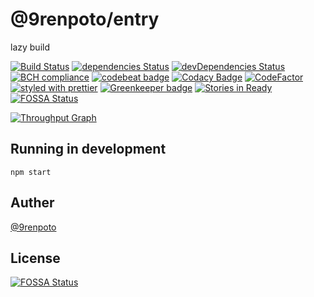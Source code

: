 # @9renpoto/entry

lazy build

[![Build Status][travis-image]][travis-url]
[![dependencies Status](https://david-dm.org/9renpoto/entry/status.svg)](https://david-dm.org/9renpoto/entry)
[![devDependencies Status](https://david-dm.org/9renpoto/entry/dev-status.svg)](https://david-dm.org/9renpoto/entry?type=dev)
[![BCH compliance](https://bettercodehub.com/edge/badge/9renpoto/entry?branch=master)](https://bettercodehub.com/)
[![codebeat badge](https://codebeat.co/badges/ef796be0-d38b-40e2-b58b-5fcd43bba4c2)](https://codebeat.co/projects/github-com-9renpoto-entry-master)
[![Codacy Badge][codacy-image]][codacy-url]
[![CodeFactor](https://www.codefactor.io/repository/github/9renpoto/entry/badge)](https://www.codefactor.io/repository/github/9renpoto/entry)
[![styled with prettier](https://img.shields.io/badge/styled_with-prettier-ff69b4.svg)](https://github.com/prettier/prettier)
[![Greenkeeper badge](https://badges.greenkeeper.io/9renpoto/entry.svg)](https://greenkeeper.io/)
[![Stories in Ready](https://badge.waffle.io/9renpoto/entry.png?label=ready&title=Ready)](https://waffle.io/9renpoto/entry?utm_source=badge)
[![FOSSA Status](https://app.fossa.io/api/projects/git%2Bgithub.com%2F9renpoto%2Fentry.svg?type=shield)](https://app.fossa.io/projects/git%2Bgithub.com%2F9renpoto%2Fentry?ref=badge_shield)

[![Throughput Graph](https://graphs.waffle.io/9renpoto/entry/throughput.svg)](https://waffle.io/9renpoto/entry/metrics/throughput)

## Running in development

    npm start

## Auther

[@9renpoto](https://twitter.com/9renpoto)

[travis-image]: https://travis-ci.org/9renpoto/entry.svg?branch=master
[travis-url]: https://travis-ci.org/9renpoto/entry
[codacy-image]:https://api.codacy.com/project/badge/Grade/95f6819e299548d688ef1c404a422e65
[codacy-url]:https://www.codacy.com/app/9renpoto/entry?utm_source=github.com&amp;utm_medium=referral&amp;utm_content=9renpoto/entry&amp;utm_campaign=Badge_Grade


## License
[![FOSSA Status](https://app.fossa.io/api/projects/git%2Bgithub.com%2F9renpoto%2Fentry.svg?type=large)](https://app.fossa.io/projects/git%2Bgithub.com%2F9renpoto%2Fentry?ref=badge_large)